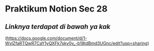 # Praktikum Notion Sec 28
## _Linknya terdapat di bawah ya kak_

(https://docs.google.com/document/d/1-WvlZfaRTQwR7CaY1yQXFk7sky0v_-b18tdBmd3UGnc/edit?usp=sharing)
